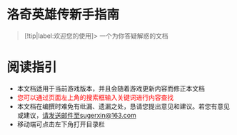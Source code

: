 #   洛奇英雄传新手指南 <!-- {docsify-ignore-all} -->
> [!tip|label:欢迎您的使用]> 一个为你答疑解惑的文档


#   阅读指引

-   本文档适用于当前游戏版本，并且会随着游戏更新内容而修正本文档
-   <div style='color: red'>您可以通过页面左上角的搜索框输入关键词进行内容查找</div>
-   本文档在编撰时难免有纰漏、遗漏之处，恳请您提出意见和建议。若您有意见或建议，请发送邮件至sugerxin@163.com
-   移动端可点击左下角打开目录栏

